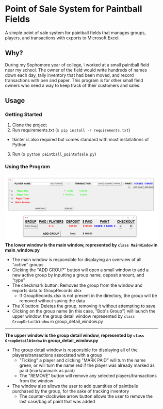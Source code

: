 # Point of Sale System for Paintball Fields
A simple point of sale system for paintball fields that manages groups, players, and transactions with exports to Microsoft Excel.  
  
## Why?
During my Sophomore year of college, I worked at a small paintball field near my school. The owner of the field would write hundreds of names down each day, tally inventory that had been moved, and record transactions with pen and paper. This program is for other small field owners who need a way to keep track of their customers and sales.  
  
## Usage
### Getting Started
1. Clone the project  
2. Run requirements.txt (```$ pip install -r requirements.txt```)
  * tkinter is also required but comes standard with most installations of Python  
3. Run (```$ python paintball_pointofsale.py```)

### Using the Program
![alt text](https://raw.githubusercontent.com/alecspringel/paintball-pointofsale/master/readme-assets/readmeDemo.PNG)
**The lower window is the main window, represented by `class MainWindow` in main_window.py**  
  * The main window is responsible for displaying an overview of all "active" groups
  * Clicking the "ADD GROUP" button will open a small window to add a new active group by inputting a group name, deposit amount, and "type"
  * The checkmark button: Removes the group from the window and exports data to GroupRecords.xlsx
    * If GroupRecords.xlsx is not present in the directory, the group will be removed without saving the data
  * The X button: Deletes the group, removing it without attempting to save
  * Clicking on the group name (in this case, "Bob's Group") will launch the upper window, the group detail window represented by `class GroupDetailWindow` in group_detail_window.py
---
**The upper window is the group detail window, represented by `class GroupDetailWindow` in group_detail_window.py**  
  * The group detail window is responsible for displaying all of the players/transactions associated with a group
    * "Ticking" a player and clicking "MARK PAID" will turn the name green, or will turn the name red if the player was already marked as paid (mark/unmark as paid)
    * The "REMOVE" button will remove any selected players/transactions from the window
  * The window also allows the user to add quantities of paintballs purchased by the group, for the sake of tracking inventory
    * The counter-clockwise arrow button allows the user to remove the last case/bag of paint that was added
